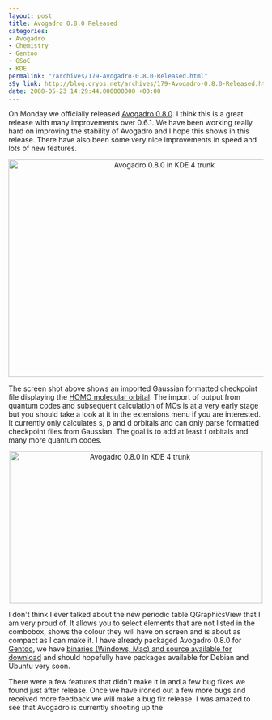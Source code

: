 ```yaml
---
layout: post
title: Avogadro 0.8.0 Released
categories:
- Avogadro
- Chemistry
- Gentoo
- GSoC
- KDE
permalink: "/archives/179-Avogadro-0.8.0-Released.html"
s9y_link: http://blog.cryos.net/archives/179-Avogadro-0.8.0-Released.html
date: 2008-05-23 14:29:44.000000000 +00:00
---
```

<span><p>On Monday we officially released <a href="http://sourceforge.net/forum/forum.php?forum_id=825205">Avogadro 0.8.0</a>. I think this is a great release with many improvements over 0.6.1. We have been working really hard on improving the stability of Avogadro and I hope this shows in this release. There have also been some very nice improvements in speed and lots of new features.</p>

<center><img src="http://blog.cryos.net/uploads/avogadro-0.8.0.png" width="600" height="430" alt="Avogadro 0.8.0 in KDE 4 trunk" title="Avogadro 0.8.0 in KDE 4 trunk" /></center>

<p>The screen shot above shows an imported Gaussian formatted checkpoint file displaying the <a href="http://en.wikipedia.org/wiki/HOMO">HOMO molecular orbital</a>. The import of output from quantum codes and subsequent calculation of MOs is at a very early stage but you should take a look at it in the extensions menu if you are interested. It currently only calculates s, p and d orbitals and can only parse formatted checkpoint files from Gaussian. The goal is to add at least f orbitals and many more quantum codes.</p>

<center><img src="http://blog.cryos.net/uploads/avogadro-periodic-table-0.8.0.png" width="500" height="300" alt="Avogadro 0.8.0 in KDE 4 trunk" title="Avogadro 0.8.0 in KDE 4 trunk" /></center>

<p>I don't think I ever talked about the new periodic table QGraphicsView that I am very proud of. It allows you to select elements that are not listed in the combobox, shows the colour they will have on screen and is about as compact as I can make it. I have already packaged Avogadro 0.8.0 for <a href="http://www.gentoo.org/">Gentoo</a>, we have <a href="http://sourceforge.net/project/showfiles.php?group_id=165310">binaries (Windows, Mac) and source available for download</a> and should hopefully have packages available for Debian and Ubuntu very soon.</p>

<p>There were a few features that didn't make it in and a few bug fixes we found just after release. Once we have ironed out a few more bugs and received more feedback we will make a bug fix release. I was amazed to see that Avogadro is currently shooting up the <a href="http://www.sourceforge.net/>SourceForge</a> rankings and is currently at position 69! We would love to hear what you think. We certainly have quite a few improvements planned but feedback and bug reports are what is really going to help us make Avogadro into a useful tool.</p></span>
